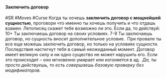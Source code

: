 #### **Заключить договор**

#SR #Moves #Curse 
Когда ты хочешь **заключить договор с мощнейшей сущностью**, проговори что именно ты хочешь получить и что отдашь взамен. Летописец скажет тебе возможно ли это. Если да, то действуй:
10+ Ты заключаешь договор на своих условиях.
7-9 Ты заключаешь договор, но сущность вносит дополнительное условие. 
При провале ты все еще можешь заключить договор, но только на условиях сущности. Последствия настигнут тебя в самый неожиданный момент.
Договор имеет великую силу и ни одно существо не может нарушить его. Если это происходит – оно мгновенно умирает или изгоняется в ад. 
*Да, ты просто действуешь, то есть совершаешь базовую проверку без модификаторов.*

